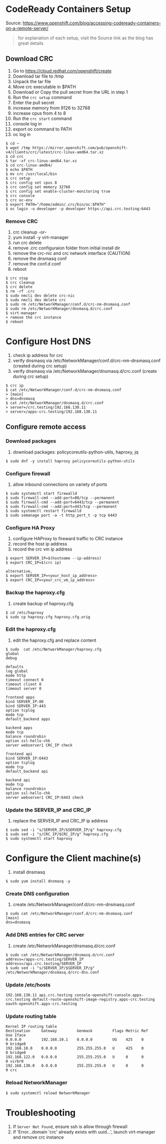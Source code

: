 # CodeReady Containers Setup
Source: https://www.openshift.com/blog/accessing-codeready-containers-on-a-remote-server/

> for explanation of each setup, visit the Source link as the blog has great details

## Download CRC
1. Go to https://cloud.redhat.com/openshift/create
1. Download tar file to /tmp
1. Unpack the tar file
1. Move crc executable in $PATH
1. Download or Copy the pull secret from the URL in step 1
1. Run the `crc setup` command
1. Enter the pull secret
1. increase memory from 9126 to 32768
1. increase cpus from 4 to 8
1. Run the `crc start` command
1. console log in
1. export oc command to PATH
1. oc log in
```
$ cd ~
$ wget /tmp https://mirror.openshift.com/pub/openshift-v4/clients/crc/latest/crc-linux-amd64.tar.xz
$ cd crc
$ tar -xf crc-linux-amd64.tar.xz
$ cd crc-linux-amd64/
$ echo $PATH
$ mv crc /usr/local/bin
$ crc setup
$ crc config set cpus 8
$ crc config set memory 32768
$ crc config set enable-cluster-monitoring true
$ crc console
$ crc oc-env
$ export PATH="/home/admin/.crc/bin/oc:$PATH"
$ oc login -u developer -p developer https://api.crc.testing:6443
```

### Remove CRC
1. crc cleanup
-or-
1. yum install -y virt-manager
1. run crc delete
1. remove .crc configuraion folder from initial install dir
1. remove the crc-nic and crc network interface (CAUTION)
1. remove the dnsmasq conf
1. remove the conf.d conf
1. reboot
```
$ crc stop
$ crc cleanup
$ crc delete
$ rm -rf .crc
$ sudo nmcli dev delete crc-nic
$ sudo nmcli dev delete crc
$ sudo rm /etc/NetworkManager/conf.d/crc-nm-dnsmasq.conf
$ sudo rm /etc/NetworkManager/dnsmasq.d/crc.conf
$ virt-manager
> remove the crc instance
$ reboot
```

# Configure Host DNS
1. check ip address for crc
1. verify dnsmasq via /etc/NetworkManager/conf.d/crc-nm-dnsmasq.conf (created during crc setup)
1. verify dnsmasq via /etc/NetworkManager/dnsmasq.d/crc.conf (create during crc setup)

```
$ crc ip
$ cat /etc/NetworkManager/conf.d/crc-nm-dnsmasq.conf
> [main]
> dns=dnsmasq
$ cat /etc/NetworkManager/dnsmasq.d/crc.conf
> server=/crc.testing/192.168.130.11
> server=/apps-crc.testing/192.168.130.11
```

## Configure remote access

### Download packages
1. download packages: policycoreutils-python-utils, haproxy, jq
```
$ sudo dnf -y install haproxy policycoreutils-python-utils
```

### Configure firewall
1. allow inbound connections on variety of ports

```
$ sudo systemctl start firewalld
$ sudo firewall-cmd --add-port=80/tcp --permanent
$ sudo firewall-cmd --add-port=6443/tcp --permanent
$ sudo firewall-cmd --add-port=443/tcp --permanent
$ sudo systemctl restart firewalld
$ sudo semanage port -a -t http_port_t -p tcp 6443
```

### Configure HA Proxy
1. configure HAProxy to fireward traffic to CRC instance
1. record the host ip address
1. record the crc vm ip address

```
$ export SERVER_IP=$(hostname --ip-address)
$ export CRC_IP=$(crc ip)

alternative,
$ export SERVER_IP=<your_host_ip_address>
$ export CRC_IP=<your_crc_vm_ip_address>
```

### Backup the haproxy.cfg
1. create backup of haproxy.cfg

```
$ cd /etc/haproxy
$ sudo cp haproxy.cfg haproxy.cfg.orig
```

### Edit the haproxy.cfg
1. edit the haproxy.cfg and replace content

```
$ sudo  cat /etc/NetworkManager/haproxy.cfg
global
debug

defaults
log global
mode http
timeout connect 0
timeout client 0
timeout server 0

frontend apps
bind SERVER_IP:80
bind SERVER_IP:443
option tcplog
mode tcp
default_backend apps

backend apps
mode tcp
balance roundrobin
option ssl-hello-chk
server webserver1 CRC_IP check

frontend api
bind SERVER_IP:6443
option tcplog
mode tcp
default_backend api

backend api
mode tcp
balance roundrobin
option ssl-hello-chk
server webserver1 CRC_IP:6443 check
```

### Update the SERVER_IP and CRC_IP
1. replace the SERVER_IP and CRC_IP ip address

```
$ sudo sed -i "s/SERVER_IP/$SERVER_IP/g" haproxy.cfg
$ sudo sed -i "s/CRC_IP/$CRC_IP/g" haproxy.cfg
$ sudo systemctl start haproxy
```

# Configure the Client machine(s)
1. install dnsmasq

```
$ sudo yum install dnsmasq -y
```

### Create DNS configuration
1. create /etc/NetworkManager/conf.d/crc-nm-dnsmasq.conf

```
$ sudo cat /etc/NetworkManager/conf.d/crc-nm-dnsmasq.conf
[main]
dns=dnsmasq

```

### Add DNS entries for CRC server
1. create /etc/NetworkManager/dnsmasq.d/crc.conf
```
$ sudo cat /etc/NetworkManager/dnsmasq.d/crc.conf
address=/apps-crc.testing/SERVER_IP
address=/api.crc.testing/SERVER_IP
$ sudo sed -i "s/SERVER_IP/$SERVER_IP/g" /etc/NetworkManager/dnsmasq.d/crc-dns.conf
```

### Update /etc/hosts

```
192.168.130.11 api.crc.testing console-openshift-console.apps-crc.testing default-route-openshift-image-registry.apps-crc.testing oauth-openshift.apps-crc.testing
```

### Update routing table


```
Kernel IP routing table
Destination     Gateway         Genmask         Flags Metric Ref    Use Iface
0.0.0.0         192.168.10.1    0.0.0.0         UG    425    0        0 bridge0
192.168.10.0    0.0.0.0         255.255.255.0   U     425    0        0 bridge0
192.168.122.0   0.0.0.0         255.255.255.0   U     0      0        0 virbr0
192.168.130.0   0.0.0.0         255.255.255.0   U     0      0        0 crc
```

### Reload NetworkManager
```
$ sudo systemctl reload NetworkManager
```

# Troubleshooting
1. If `Server Not Found`, ensure ssh is allow through firewall
1. If 'Error...domain 'crc' already exists with uuid...', launch virt-manager and remove crc instance
